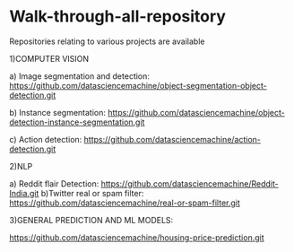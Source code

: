 # Walk-through-all-repository
Repositories relating to various projects  are available 

1)COMPUTER VISION

a) Image segmentation and detection: https://github.com/datasciencemachine/object-segmentation-object-detection.git

b) Instance segmentation: https://github.com/datasciencemachine/object-detection-instance-segmentation.git 

c) Action detection: https://github.com/datasciencemachine/action-detection.git


2)NLP

a) Reddit flair Detection: https://github.com/datasciencemachine/Reddit-India.git
b)Twitter real or spam filter: https://github.com/datasciencemachine/real-or-spam-filter.git 

3)GENERAL PREDICTION AND ML MODELS:

https://github.com/datasciencemachine/housing-price-prediction.git 
